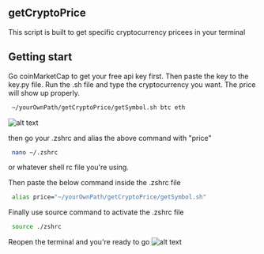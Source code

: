 ## getCryptoPrice
This script is built to get specific cryptocurrency pricees in your terminal

## Getting start
Go coinMarketCap to get your free api key first. Then paste the key to the key.py file. Run the .sh file and type the cryptocurrency you want. The price will show up properly.
```sh
 ~/yourOwnPath/getCryptoPrice/getSymbol.sh btc eth
``` 
![alt text](https://na.cx/i/JUcDw2t.png)

then go your .zshrc and alias the above command with "price"

```sh
 nano ~/.zshrc 
```
or whatever shell rc file you're using.

Then paste the below command inside the .zshrc file
```sh
 alias price="~/yourOwnPath/getCryptoPrice/getSymbol.sh"
```
Finally use source command to activate the .zshrc file
```sh
 source ./zshrc
```

Reopen the terminal and you're ready to go
![alt text](https://na.cx/i/FarHYHt.png)
 

